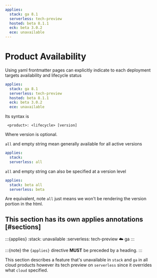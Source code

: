 ```yaml
---
applies:
  stack: ga 8.1
  serverless: tech-preview
  hosted: beta 8.1.1
  eck: beta 3.0.2
  ece: unavailable
---
```


# Product Availability


Using yaml frontmatter pages can explicitly indicate to each deployment targets availability and lifecycle status


```yaml
applies:
  stack: ga 8.1
  serverless: tech-preview
  hosted: beta 8.1.1
  eck: beta 3.0.2
  ece: unavailable
```

Its syntax is

```
 <product>: <lifecycle> [version]
```

Where version is optional.

`all` and empty string mean generally available for all active versions

```yaml
applies:
  stack:
  serverless: all
```

`all` and empty string can also be specified at a version level

```yaml
applies:
  stack: beta all
  serverless: beta
```

Are equivalent, note `all` just means we won't be rendering the version portion in the html.


## This section has its own applies annotations [#sections]

:::{applies}
:stack: unavailable
:serverless: tech-preview
:cloud: ga
:::

:::{note}
the `{applies}` directive **MUST** be preceded by a heading.
:::


This section describes a feature that's unavailable in `stack` and `ga` in all cloud products
however its tech preview on `serverless` since it overrides what `cloud` specified.
